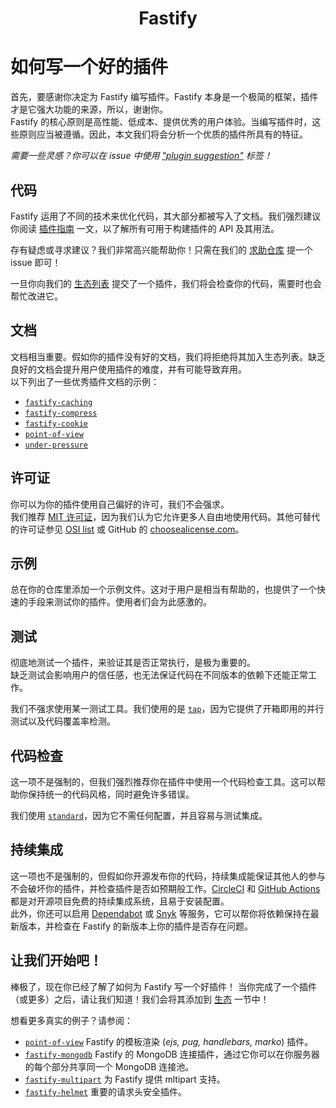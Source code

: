 <h1 align="center">Fastify</h1>

# 如何写一个好的插件
首先，要感谢你决定为 Fastify 编写插件。Fastify 本身是一个极简的框架，插件才是它强大功能的来源，所以，谢谢你。<br>
Fastify 的核心原则是高性能、低成本、提供优秀的用户体验。当编写插件时，这些原则应当被遵循。因此，本文我们将会分析一个优质的插件所具有的特征。

*需要一些灵感？你可以在 issue 中使用 ["plugin suggestion"](https://github.com/fastify/fastify/issues?q=is%3Aissue+is%3Aopen+label%3A%22plugin+suggestion%22) 标签！*

## 代码
Fastify 运用了不同的技术来优化代码，其大部分都被写入了文档。我们强烈建议你阅读 [插件指南](Plugins-Guide.md) 一文，以了解所有可用于构建插件的 API 及其用法。

存有疑虑或寻求建议？我们非常高兴能帮助你！只需在我们的 [求助仓库](https://github.com/fastify/help) 提一个 issue 即可！

一旦你向我们的 [生态列表](https://github.com/fastify/fastify/blob/main/docs/Ecosystem.md) 提交了一个插件，我们将会检查你的代码，需要时也会帮忙改进它。

## 文档
文档相当重要。假如你的插件没有好的文档，我们将拒绝将其加入生态列表。缺乏良好的文档会提升用户使用插件的难度，并有可能导致弃用。<br>
以下列出了一些优秀插件文档的示例：
- [`fastify-caching`](https://github.com/fastify/fastify-caching)
- [`fastify-compress`](https://github.com/fastify/fastify-compress)
- [`fastify-cookie`](https://github.com/fastify/fastify-cookie)
- [`point-of-view`](https://github.com/fastify/point-of-view)
- [`under-pressure`](https://github.com/fastify/under-pressure)

## 许可证
你可以为你的插件使用自己偏好的许可，我们不会强求。<br>
我们推荐 [MIT 许可证](https://choosealicense.com/licenses/mit/)，因为我们认为它允许更多人自由地使用代码。其他可替代的许可证参见 [OSI list](https://opensource.org/licenses) 或 GitHub 的 [choosealicense.com](https://choosealicense.com/)。

## 示例
总在你的仓库里添加一个示例文件。这对于用户是相当有帮助的，也提供了一个快速的手段来测试你的插件。使用者们会为此感激的。

## 测试
彻底地测试一个插件，来验证其是否正常执行，是极为重要的。<br>
缺乏测试会影响用户的信任感，也无法保证代码在不同版本的依赖下还能正常工作。

我们不强求使用某一测试工具。我们使用的是 [`tap`](https://www.node-tap.org/)，因为它提供了开箱即用的并行测试以及代码覆盖率检测。

## 代码检查
这一项不是强制的，但我们强烈推荐你在插件中使用一个代码检查工具。这可以帮助你保持统一的代码风格，同时避免许多错误。

我们使用 [`standard`](https://standardjs.com/)，因为它不需任何配置，并且容易与测试集成。

## 持续集成
这一项也不是强制的，但假如你开源发布你的代码，持续集成能保证其他人的参与不会破坏你的插件，并检查插件是否如预期般工作。[CircleCI](https://circleci.com/) 和 [GitHub Actions](https://github.com/features/actions) 都是对开源项目免费的持续集成系统，且易于安装配置。<br>
此外，你还可以启用 [Dependabot](https://dependabot.com/) 或 [Snyk](https://snyk.io/) 等服务，它可以帮你将依赖保持在最新版本，并检查在 Fastify 的新版本上你的插件是否存在问题。

## 让我们开始吧！
棒极了，现在你已经了解了如何为 Fastify 写一个好插件！
当你完成了一个插件（或更多）之后，请让我们知道！我们会将其添加到 [生态](https://github.com/fastify/fastify#ecosystem) 一节中！

想看更多真实的例子？请参阅：
- [`point-of-view`](https://github.com/fastify/point-of-view)
Fastify 的模板渲染 (*ejs, pug, handlebars, marko*) 插件。
- [`fastify-mongodb`](https://github.com/fastify/fastify-mongodb)
Fastify 的 MongoDB 连接插件，通过它你可以在你服务器的每个部分共享同一个 MongoDB 连接池。
- [`fastify-multipart`](https://github.com/fastify/fastify-multipart)
为 Fastify 提供 mltipart 支持。
- [`fastify-helmet`](https://github.com/fastify/fastify-helmet)
重要的请求头安全插件。